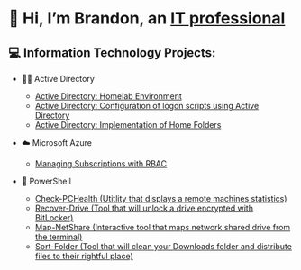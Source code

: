 # 👋 Hi, I’m Brandon, an [IT professional](https://www.linkedin.com/in/brandon-baker-402429231/)
## 💻 Information Technology Projects:
- 👨‍💻 Active Directory
  - [Active Directory: Homelab Environment](https://github.com/Brandon-Baker11/Configuring-Active-Directory)
  - [Active Directory: Configuration of logon scripts using Active Directory](https://github.com/Brandon-Baker11/Configuring-an-Active-Directory-logon-script)
  - [Active Directory: Implementation of Home Folders](https://github.com/Brandon-Baker11/Creating-a-Home-Folder)

- ☁️ Microsoft Azure
  - [Managing Subscriptions with RBAC](https://github.com/Brandon-Baker11/Configuring-Active-Directory/blob/main/Azure-Labs/Subscription-and-RBAC-Management.md)

- 🤖 PowerShell
  - [Check-PCHealth (Utitlity that displays a remote machines statistics)](https://github.com/Brandon-Baker11/Check-PCHealth/blob/main/README.md)
  - [Recover-Drive (Tool that will unlock a drive encrypted with BitLocker)](https://github.com/Brandon-Baker11/Recover-Drive)
  - [Map-NetShare (Interactive tool that maps network shared drive from the terminal)](https://github.com/Brandon-Baker11/Map-NetShare)
  - [Sort-Folder (Tool that will clean your Downloads folder and distribute files to their rightful place)](https://github.com/Brandon-Baker11/Sort-Folder)
<!---
Brandon-Baker11/Brandon-Baker11 is a ✨ special ✨ repository because its `README.md` (this file) appears on your GitHub profile.
You can click the Preview link to take a look at your changes.
--->
